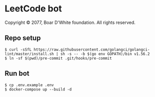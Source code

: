 # LeetCode bot
Copyright © 2077, Boar D'White foundation. All rights reserved.

## Repo setup
```shell
$ curl -sSfL https://raw.githubusercontent.com/golangci/golangci-lint/master/install.sh | sh -s -- -b $(go env GOPATH)/bin v1.56.2
$ ln -sf $(pwd)/pre-commit .git/hooks/pre-commit
```

## Run bot
```shell
$ cp .env.example .env
$ docker-compose up --build -d
```

